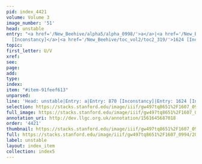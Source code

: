 ```yaml
---
pid: index_4421
volume: Volume 3
image_number: '51'
head: unstable
entry: "<a href='/New_Beehive/alpha5/alpha_0998/'>a</a>|<a href='/New_Beehive/toc_vol2/toc2_161/'>870
  [Inconstancy]</a>|<a href='/New_Beehive/toc_vol2/toc2_319/'>1624 [Inconstant]</a>"
topic: 
first_letter: U/V
xref: 
see: 
page: 
add: 
type: 
index: 
item: "#item-91feef613"
unparsed: 
line: 'Head: unstable|Entry: a|Entry: 870 [Inconstancy]|Entry: 1624 [Inconstant]|#item-91feef613'
selection: https://stacks.stanford.edu/image/iiif/gw497tq8651%2F1607_0994/206,1809,746,151/full/0/default.jpg
full_image: https://stacks.stanford.edu/image/iiif/gw497tq8651%2F1607_0994/full/full/0/default.jpg
annotation_uri: http://dev.llgc.org.uk/annotation/1561645687018
order: '4421'
thumbnail: https://stacks.stanford.edu/image/iiif/gw497tq8651%2F1607_0994/full/100,/0/default.jpg
full: https://stacks.stanford.edu/image/iiif/gw497tq8651%2F1607_0994/206,1809,746,151/full/0/default.jpg
label: unstable
layout: index_item
collection: index5
---
```

